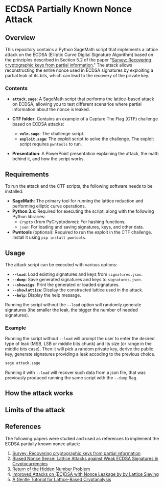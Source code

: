 # ECDSA Partially Known Nonce Attack

## Overview

This repository contains a Python SageMath script that implements a lattice attack on the ECDSA (Elliptic Curve Digital Signature Algorithm) based on the principles described in Section 5.2 of the paper "[Survey: Recovering cryptographic keys from partial information](https://cic.iacr.org/p/1/1/28/pdf)." The attack allows reconstructing the entire nonce used in ECDSA signatures by exploiting a partial leak of its bits, which can lead to the recovery of the private key.

### Contents

- **`attack.sage`**: A SageMath script that performs the lattice-based attack on ECDSA, allowing you to test different scenarios where partial information about the nonce is leaked.
  
- **CTF folder**: Contains an example of a Capture The Flag (CTF) challenge based on ECDSA attacks:
  - **`vuln.sage`**: The challenge script.
  - **`exploit.sage`**: The exploit script to solve the challenge. The exploit script requires `pwntools` to run.

- **Presentation**: A PowerPoint presentation explaining the attack, the math behind it, and how the script works.

## Requirements

To run the attack and the CTF scripts, the following software needs to be installed:

- **SageMath**: The primary tool for running the lattice reduction and performing elliptic curve operations.
- **Python 3.x**: Required for executing the script, along with the following Python libraries:
  - `Crypto` (from PyCryptodome): For hashing functions.
  - `json`: For loading and saving signatures, keys, and other data.
- **Pwntools** (optional): Required to run the exploit in the CTF challenge. Install it using `pip install pwntools`.

## Usage

The attack script can be executed with various options:

- **`--load`**: Load existing signatures and keys from `signatures.json`.
- **`--dump`**: Save generated signatures and keys to `signatures.json`.
- **`--showsigs`**: Print the generated or loaded signatures.
- **`--showlattice`**: Display the constructed lattice used in the attack.
- **`--help`**: Display the help message.

Running the script without the `--load` option will randomly generate signatures (the smaller the leak, the bigger the number of needed signatures).

### Example

Running the script without `--load` will prompt the user to enter the desired type of leak (MSB, LSB or middle bits chunk) and its size (or range in the middle bits case).
Then it will pick a random private key, derive the public key, generate signatures providing a leak accoding to the previous choice.

```bash
sage attack.sage
```

Running it with `--load` will recover such data from a json file, that was previously produced running the same script with the `--dump` flag.

## How the attack works

## Limits of the attack

## References
The following papers were studied and used as references to implement the ECDSA partially known nonce attack:
1. [Survey: Recovering cryptographic keys from partial information](https://cic.iacr.org/p/1/1/28/pdf)
2. [Biased Nonce Sense: Lattice Attacks against Weak ECDSA Signatures in Cryptocurrencies](https://eprint.iacr.org/2019/023.pdf)
3. [Return of the Hidden Number Problem](https://tches.iacr.org/index.php/TCHES/article/download/7337/6509/)
4. [Improved Attacks on (EC)DSA with Nonce Leakage by by Lattice Sieving](https://tches.iacr.org/index.php/TCHES/article/view/10294/9744)
5. [A Gentle Tutorial for Lattice-Based Cryptanalysis](https://eprint.iacr.org/2023/032.pdf)


